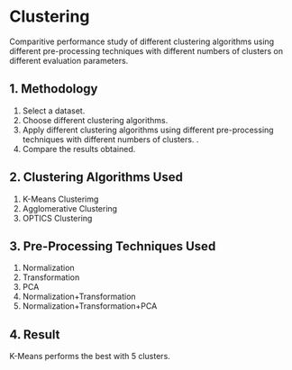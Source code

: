 # Clustering
Comparitive performance study of different clustering algorithms using different pre-processing techniques with different numbers of clusters on different evaluation parameters.


## **1. Methodology**
1. Select a dataset.
2. Choose different clustering algorithms.
3. Apply different clustering algorithms using different pre-processing techniques with different numbers of clusters. .
4. Compare the results obtained.


## **2. Clustering Algorithms Used**
1. K-Means Clusterimg
2. Agglomerative Clustering
3. OPTICS Clustering


## **3. Pre-Processing Techniques Used**
1. Normalization
2. Transformation
3. PCA
4. Normalization+Transformation
5. Normalization+Transformation+PCA


## **4. Result**
K-Means performs the best with 5 clusters. 
